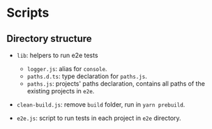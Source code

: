 # Scripts


## Directory structure

- `lib`: helpers to run e2e tests
    + `logger.js`: alias for `console`.
    + `paths.d.ts`: type declaration for `paths.js`.
    + `paths.js`: projects' paths declaration, contains all paths of the existing projects in `e2e`.
    
- `clean-build.js`: remove `build` folder, run in `yarn prebuild`.
- `e2e.js`: script to run tests in each project in `e2e` directory.

    
